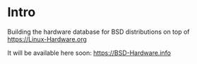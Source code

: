 # Intro

Building the hardware database for BSD distributions on top of https://Linux-Hardware.org

It will be available here soon: https://BSD-Hardware.info
